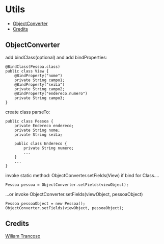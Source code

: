 Utils
=====================

* [ObjectConverter](#objectConverter)
* [Credits](#credits)


## ObjectConverter
add bindClass(optional) and add bindProperties:

    @BindClass(Pessoa.class)
    public class View {
        @BindProperty("nome")
        private String campo1;
        @BindProperty("seiLa")
        private String campo2;
        @BindProperty("endereco.numero")
        private String campo3;
    }

create class parseTo:

    public class Pessoa {
        private Endereco endereco;
        private String nome;
        private String seiLa;

        public class Endereco {
            private String numero;
            ...
        }
        ...
    }

invoke static method: ObjectConverter.setFields(View) if bind for Class....

    Pessoa pessoa = ObjectConverter.setFields(viewObject);

...or invoke ObjectConverter.setFields(viewObject, pessoaObject)

    Pessoa pessoaObject = new Pessoa();
    ObjectConverter.setFields(viewObject, pessoaObject);

## Credits
[Wiliam Trancoso](https://github.com/wiliamtrancoso "Wiliam Trancoso")

